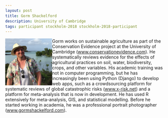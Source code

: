 ```yaml
---
layout: post
title: Gorm Shackelford
description: University of Cambridge
tags: participant stockholm-2018 stockholm-2018-participant
---
```

<img align="left" width="150" height="150" src="/events/2018-04-stockholm/people/shackleford_gorm.png" alt="Gorm Shackelford"/>Gorm works on sustainable agriculture as part of the Conservation Evidence project at the University of Cambridge (<a href="http://www.conservationevidence.com" target="_blank" rel="noopener">www.conservationevidence.com</a>). He systematically reviews evidence for the effects of agricultural practices on soil, water, biodiversity, crops, and other variables. His academic training was not in computer programming, but he has increasingly been using Python (Django) to develop web apps, such as a crowdsourcing platform for systematic reviews of global catastrophic risks (<a href="http://www.x-risk.net" target="_blank" rel="noopener">www.x-risk.net</a>) and a platform for meta-analysis that is now in development. He has used R extensively for meta-analysis, GIS, and statistical modelling. Before he started working in academia, he was a professional portrait photographer (<a href="http://www.gormshackelford.com" target="_blank" rel="noopener">www.gormshackelford.com</a>).  

<a href="https://twitter.com/GormShackleford" title="Twitter" target="_blank"
rel="noopener">
  <i class="fa fa-twitter fa-2x" style="color:#4FB3A9"></i>
</a>